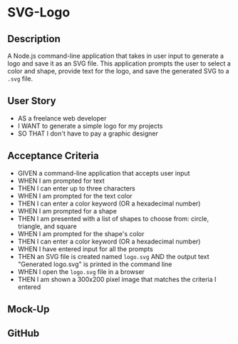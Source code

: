 # SVG-Logo

## Description
A Node.js command-line application that takes in user input to generate a logo and save it as an SVG file. This application prompts the user to select a color and shape, provide text for the logo, and save the generated SVG to a `.svg` file. 

## User Story
- AS a freelance web developer
- I WANT to generate a simple logo for my projects
- SO THAT I don't have to pay a graphic designer

## Acceptance Criteria
- GIVEN a command-line application that accepts user input
- WHEN I am prompted for text
- THEN I can enter up to three characters
- WHEN I am prompted for the text color
- THEN I can enter a color keyword (OR a hexadecimal number)
- WHEN I am prompted for a shape
- THEN I am presented with a list of shapes to choose from: circle, triangle, and square
- WHEN I am prompted for the shape's color
- THEN I can enter a color keyword (OR a hexadecimal number)
- WHEN I have entered input for all the prompts
- THEN an SVG file is created named `logo.svg`
AND the output text "Generated logo.svg" is printed in the command line
- WHEN I open the `logo.svg` file in a browser
- THEN I am shown a 300x200 pixel image that matches the criteria I entered

## Mock-Up

## GitHub